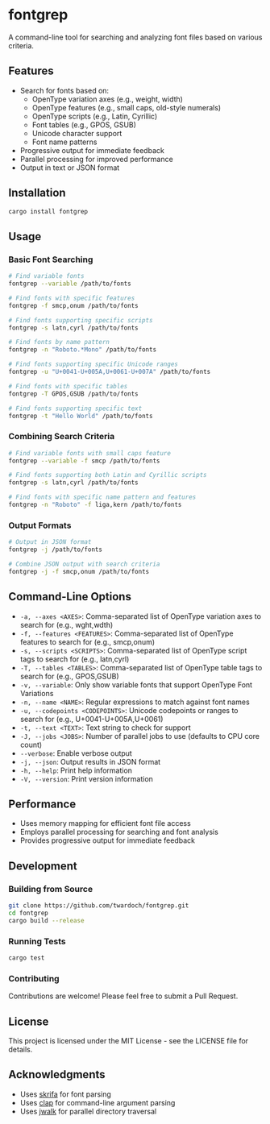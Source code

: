 # fontgrep

A command-line tool for searching and analyzing font files based on various criteria.

## Features

- Search for fonts based on:
  - OpenType variation axes (e.g., weight, width)
  - OpenType features (e.g., small caps, old-style numerals)
  - OpenType scripts (e.g., Latin, Cyrillic)
  - Font tables (e.g., GPOS, GSUB)
  - Unicode character support
  - Font name patterns
- Progressive output for immediate feedback
- Parallel processing for improved performance
- Output in text or JSON format

## Installation

```bash
cargo install fontgrep
```

## Usage

### Basic Font Searching

```bash
# Find variable fonts
fontgrep --variable /path/to/fonts

# Find fonts with specific features
fontgrep -f smcp,onum /path/to/fonts

# Find fonts supporting specific scripts
fontgrep -s latn,cyrl /path/to/fonts

# Find fonts by name pattern
fontgrep -n "Roboto.*Mono" /path/to/fonts

# Find fonts supporting specific Unicode ranges
fontgrep -u "U+0041-U+005A,U+0061-U+007A" /path/to/fonts

# Find fonts with specific tables
fontgrep -T GPOS,GSUB /path/to/fonts

# Find fonts supporting specific text
fontgrep -t "Hello World" /path/to/fonts
```

### Combining Search Criteria

```bash
# Find variable fonts with small caps feature
fontgrep --variable -f smcp /path/to/fonts

# Find fonts supporting both Latin and Cyrillic scripts
fontgrep -s latn,cyrl /path/to/fonts

# Find fonts with specific name pattern and features
fontgrep -n "Roboto" -f liga,kern /path/to/fonts
```

### Output Formats

```bash
# Output in JSON format
fontgrep -j /path/to/fonts

# Combine JSON output with search criteria
fontgrep -j -f smcp,onum /path/to/fonts
```

## Command-Line Options

- `-a, --axes <AXES>`: Comma-separated list of OpenType variation axes to search for (e.g., wght,wdth)
- `-f, --features <FEATURES>`: Comma-separated list of OpenType features to search for (e.g., smcp,onum)
- `-s, --scripts <SCRIPTS>`: Comma-separated list of OpenType script tags to search for (e.g., latn,cyrl)
- `-T, --tables <TABLES>`: Comma-separated list of OpenType table tags to search for (e.g., GPOS,GSUB)
- `-v, --variable`: Only show variable fonts that support OpenType Font Variations
- `-n, --name <NAME>`: Regular expressions to match against font names
- `-u, --codepoints <CODEPOINTS>`: Unicode codepoints or ranges to search for (e.g., U+0041-U+005A,U+0061)
- `-t, --text <TEXT>`: Text string to check for support
- `-J, --jobs <JOBS>`: Number of parallel jobs to use (defaults to CPU core count)
- `--verbose`: Enable verbose output
- `-j, --json`: Output results in JSON format
- `-h, --help`: Print help information
- `-V, --version`: Print version information

## Performance

- Uses memory mapping for efficient font file access
- Employs parallel processing for searching and font analysis
- Provides progressive output for immediate feedback

## Development

### Building from Source

```bash
git clone https://github.com/twardoch/fontgrep.git
cd fontgrep
cargo build --release
```

### Running Tests

```bash
cargo test
```

### Contributing

Contributions are welcome! Please feel free to submit a Pull Request.

## License

This project is licensed under the MIT License - see the LICENSE file for details.

## Acknowledgments

- Uses [skrifa](https://github.com/googlefonts/skrifa) for font parsing
- Uses [clap](https://github.com/clap-rs/clap) for command-line argument parsing
- Uses [jwalk](https://github.com/jessegrosjean/jwalk) for parallel directory traversal 